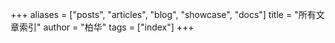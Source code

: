 +++
aliases = ["posts", "articles", "blog", "showcase", "docs"]
title = "所有文章索引"
author = "柏华"
tags = ["index"]
+++
